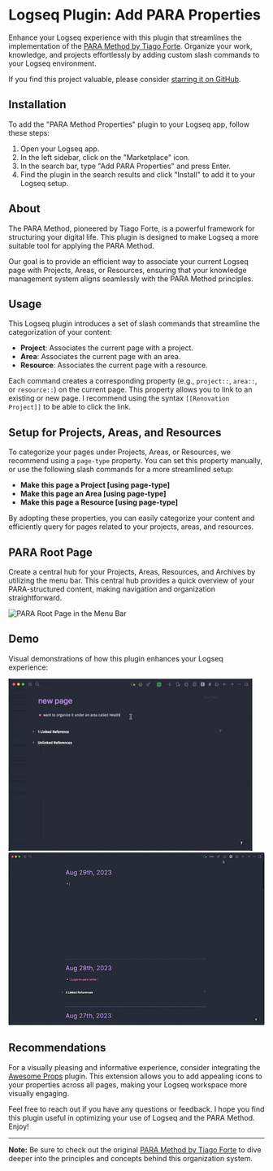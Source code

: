 # Logseq Plugin: Add PARA Properties

Enhance your Logseq experience with this plugin that streamlines the implementation of the [PARA Method by Tiago Forte](https://www.tiagoforte.com/para). Organize your work, knowledge, and projects effortlessly by adding custom slash commands to your Logseq environment. 

If you find this project valuable, please consider [starring it on GitHub](https://github.com/georgeguimaraes/logseq-plugin-add-PARA-properties).

## Installation

To add the "PARA Method Properties" plugin to your Logseq app, follow these steps:

1. Open your Logseq app.
2. In the left sidebar, click on the "Marketplace" icon.
3. In the search bar, type "Add PARA Properties" and press Enter.
4. Find the plugin in the search results and click "Install" to add it to your Logseq setup.

## About

The PARA Method, pioneered by Tiago Forte, is a powerful framework for structuring your digital life. This plugin is designed to make Logseq a more suitable tool for applying the PARA Method.

Our goal is to provide an efficient way to associate your current Logseq page with Projects, Areas, or Resources, ensuring that your knowledge management system aligns seamlessly with the PARA Method principles.

## Usage

This Logseq plugin introduces a set of slash commands that streamline the categorization of your content:

- **Project**: Associates the current page with a project.
- **Area**: Associates the current page with an area.
- **Resource**: Associates the current page with a resource.

Each command creates a corresponding property (e.g., `project::`, `area::`, or `resource::`) on the current page. This property allows you to link to an existing or new page. I recommend using the syntax `[[Renovation Project]]` to be able to click the link.

## Setup for Projects, Areas, and Resources

To categorize your pages under Projects, Areas, or Resources, we recommend using a `page-type` property. You can set this property manually, or use the following slash commands for a more streamlined setup:

- **Make this page a Project [using page-type]**
- **Make this page an Area [using page-type]**
- **Make this page a Resource [using page-type]**

By adopting these properties, you can easily categorize your content and efficiently query for pages related to your projects, areas, and resources.

## PARA Root Page

Create a central hub for your Projects, Areas, Resources, and Archives by utilizing the menu bar. This central hub provides a quick overview of your PARA-structured content, making navigation and organization straightforward.

![PARA Root Page in the Menu Bar](menu-bar-para-root-page.png)

## Demo

Visual demonstrations of how this plugin enhances your Logseq experience:

![demo 1](./demo/demo1.gif)
![demo 2](./demo/demo2.gif)

## Recommendations

For a visually pleasing and informative experience, consider integrating the [Awesome Props](https://github.com/yoyurec/logseq-awesome-props) plugin. This extension allows you to add appealing icons to your properties across all pages, making your Logseq workspace more visually engaging.

Feel free to reach out if you have any questions or feedback. I hope you find this plugin useful in optimizing your use of Logseq and the PARA Method. Enjoy!

---

**Note:** Be sure to check out the original [PARA Method by Tiago Forte](https://www.tiagoforte.com/para) to dive deeper into the principles and concepts behind this organization system.
